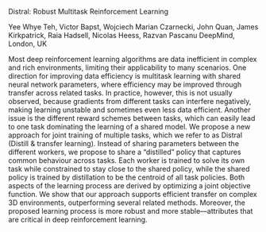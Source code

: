 Distral: Robust Multitask Reinforcement Learning

Yee Whye Teh, Victor Bapst, Wojciech Marian Czarnecki, John Quan,
James Kirkpatrick, Raia Hadsell, Nicolas Heess, Razvan Pascanu
DeepMind, London, UK

Most deep reinforcement learning algorithms are data inefficient in complex and
rich environments, limiting their applicability to many scenarios. One direction
for improving data efficiency is multitask learning with shared neural network
parameters, where efficiency may be improved through transfer across related tasks.
In practice, however, this is not usually observed, because gradients from different
tasks can interfere negatively, making learning unstable and sometimes even less
data efficient. Another issue is the different reward schemes between tasks, which
can easily lead to one task dominating the learning of a shared model. We propose
a new approach for joint training of multiple tasks, which we refer to as Distral
(Distill & transfer learning). Instead of sharing parameters between the different
workers, we propose to share a “distilled” policy that captures common behaviour
across tasks. Each worker is trained to solve its own task while constrained to
stay close to the shared policy, while the shared policy is trained by distillation
to be the centroid of all task policies. Both aspects of the learning process are
derived by optimizing a joint objective function. We show that our approach
supports efficient transfer on complex 3D environments, outperforming several
related methods. Moreover, the proposed learning process is more robust and more
stable—attributes that are critical in deep reinforcement learning.
